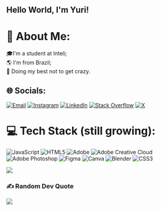 ## Hello World, I'm Yuri!
<!--
https://github.blog/changelog/2022-05-19-specify-theme-context-for-images-in-markdown-beta/ 
<picture>
  <source media="(prefers-color-scheme: dark)" srcset="https://user-images.githubusercontent.com/25423296/163456776-7f95b81a-f1ed-45f7-b7ab-8fa810d529fa.png">
  <img alt="Shows an illustrated sun in light color mode and a moon with stars in dark color mode." src="https://user-images.githubusercontent.com/25423296/163456779-a8556205-d0a5-45e2-ac17-42d089e3c3f8.png">
</picture> -->

# 💫 About Me:
🎓I'm a student at Inteli;<br>🌎 I'm from Brazil;<br>🤯 Doing my best not to get crazy.


## 🌐 Socials:
[![Email](https://img.shields.io/badge/Email-D14836?logo=gmail&logoColor=white&style=for-the-badge)](mailto:yboczar@hotmail.com) [![Instagram](https://img.shields.io/badge/Instagram-%23E4405F?logo=instagram&logoColor=white&style=for-the-badge)](https://instagram.com/yuri.boczar) [![LinkedIn](https://img.shields.io/badge/LinkedIn-%230077B5?logo=linkedin&logoColor=white&style=for-the-badge)](https://linkedin.com/in/yuriboczar) [![Stack Overflow](https://img.shields.io/badge/Stack%20Overflow-F58025?logo=stack-overflow&logoColor=white&style=for-the-badge)](https://stackoverflow.com/users/29961047/boczar) [![X](https://img.shields.io/badge/X-000000?logo=X&logoColor=white&style=for-the-badge)](https://x.com/YuriBoczar)



# 💻 Tech Stack (still growing):
![JavaScript](https://img.shields.io/badge/JavaScript-%23323330.svg?style=for-the-badge&logo=javascript&logoColor=%23F7DF1E) ![HTML5](https://img.shields.io/badge/HTML5-%23E34F26.svg?style=for-the-badge&logo=html5&logoColor=white) ![Adobe](https://img.shields.io/badge/Adobe-%23FF0000.svg?style=for-the-badge&logo=adobe&logoColor=white) ![Adobe Creative Cloud](https://img.shields.io/badge/Adobe%20Creative%20Cloud-DA1F26.svg?style=for-the-badge&logo=Adobe%20Creative%20Cloud&logoColor=white) ![Adobe Photoshop](https://img.shields.io/badge/Adobe%20Photoshop-%2331A8FF.svg?style=for-the-badge&logo=adobe%20photoshop&logoColor=white) ![Figma](https://img.shields.io/badge/Figma-%23F24E1E.svg?style=for-the-badge&logo=figma&logoColor=white) ![Canva](https://img.shields.io/badge/Canva-%2300C4CC.svg?style=for-the-badge&logo=Canva&logoColor=white) ![Blender](https://img.shields.io/badge/Blender-%23F5792A.svg?style=for-the-badge&logo=blender&logoColor=white) ![CSS3](https://img.shields.io/badge/CSS3-%231572B6.svg?style=for-the-badge&logo=css3&logoColor=white)


![](https://github-readme-stats.vercel.app/api/top-langs/?username=B0czar&theme=dark&hide_border=false&include_all_commits=false&count_private=false&layout=compact)

### ✍️ Random Dev Quote
![](https://quotes-github-readme.vercel.app/api?type=horizontal&theme=dark)

